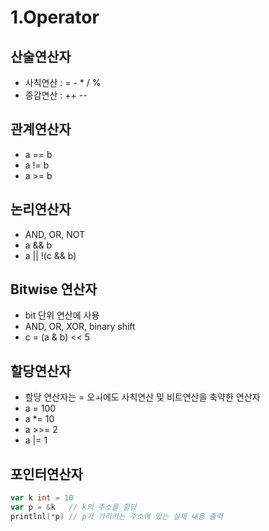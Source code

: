 # 1.Operator

## 산술연산자

-	사칙연산 : = - * / %
-	증감연산 : ++ --

## 관계연산자

-	a == b
-	a != b
-	a >= b

## 논리연산자

-	AND, OR, NOT
-	a && b
-	a || !(c && b)

## Bitwise 연산자

-	bit 단위 연산에 사용
-	AND, OR, XOR, binary shift
-	c = (a & b) \<< 5

## 할당연산자

-	할당 연산자는 = 오ㅚ에도 사칙연산 및 비트연산을 축약한 연산자
-	a = 100
-	a *= 10
-	a >>= 2
-	a |= 1

## 포인터연산자

```go
var k int = 10
var p = &k   // k의 주소를 할당
printlnl(*p) // p가 가리키는 주소에 있는 실제 내용 출력
```
